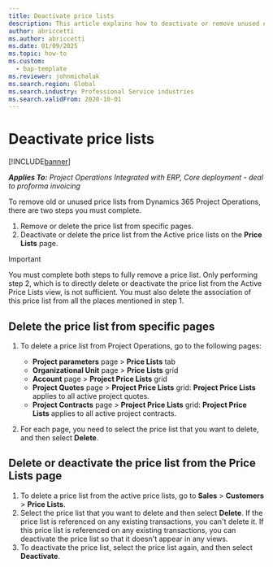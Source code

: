 ```yaml
---
title: Deactivate price lists 
description: This article explains how to deactivate or remove unused or old price lists.
author: abriccetti
ms.author: abriccetti
ms.date: 01/09/2025
ms.topic: how-to
ms.custom: 
  - bap-template
ms.reviewer: johnmichalak
ms.search.region: Global
ms.search.industry: Professional Service industries
ms.search.validFrom: 2020-10-01
---
```


# Deactivate price lists 

[!INCLUDE[banner](../includes/banner.md)]

_**Applies To:** Project Operations Integrated with ERP, Core deployment - deal to proforma invoicing_

To remove old or unused price lists from Dynamics 365 Project Operations, there are two steps you must complete. 

1. Remove or delete the price list from specific pages.
2. Deactivate or delete the price list from the Active price lists on the **Price Lists** page.

>[!IMPORTANT]
> You must complete both steps to fully remove a price list. Only performing step 2, which is to directly delete or deactivate the price list from the Active Price Lists view, is not sufficient. You must also delete the association of this price list from all the places mentioned in step 1.

## Delete the price list from specific pages
1. To delete a price list from Project Operations, go to the following pages:  

      - **Project parameters** page > **Price Lists** tab
      - **Organizational Unit** page > **Price Lists** grid
      - **Account** page > **Project Price Lists** grid
      - **Project Quotes** page > **Project Price Lists** grid: **Project Price Lists** applies to all active project quotes.
      - **Project Contracts** page > **Project Price Lists** grid: **Project Price Lists** applies to all active project contracts.

 2. For each page, you need to select the price list that you want to delete, and then select **Delete**. 
 
## Delete or deactivate the price list from the Price Lists page
 
1. To delete a price list from the active price lists, go to **Sales** > **Customers** > **Price Lists**. 
2. Select the price list that you want to delete and then select **Delete**. If the price list is referenced on any existing transactions, you can't delete it. If this price list is referenced on any existing transactions, you can deactivate the price list so that it doesn't appear in any views. 
3. To deactivate the price list, select the price list again, and then select **Deactivate**.   
